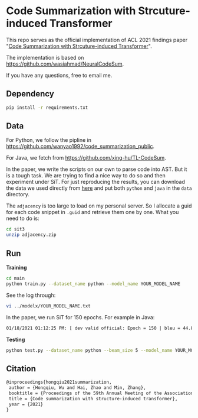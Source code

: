 # Code Summarization with Strcuture-induced Transformer

This repo serves as the official implementation of ACL 2021 findings paper "[Code Summarization with Strcuture-induced Transformer](https://arxiv.org/pdf/2012.14710.pdf)".

The implementation is based on https://github.com/wasiahmad/NeuralCodeSum.

If you have any questions, free to email me.

## Dependency

```bash
pip install -r requirements.txt
```



## Data

For Python, we follow the pipline in https://github.com/wanyao1992/code_summarization_public.

For Java, we fetch from https://github.com/xing-hu/TL-CodeSum.

In the paper, we write the scripts on our own to parse code into AST. But it is a tough task. We are trying to find a nice way to do so and then experiment under SiT. For just reproducing the results, you can download the data we used directly from [here](https://drive.google.com/file/d/1iVR0WsEs3v9NLKEjBmQnaLuqccK2pyl5/view?usp=sharing) and put both `python` and `java` in the `data` directory.

The `adjacency` is too large to load on my personal server. So I allocate a guid for each code snippet in `.guid` and retrieve them one by one. What you need to do is:

```bash
cd sit3
unzip adjacency.zip
```



## Run

**Training**

```bash
cd main
python train.py --dataset_name python --model_name YOUR_MODEL_NAME
```

See the log through:

```bash
vi ../modelx/YOUR_MODEL_NAME.txt
```

In the paper, we run SiT for 150 epochs. For example in Java:

```txt
01/18/2021 01:12:25 PM: [ dev valid official: Epoch = 150 | bleu = 44.89 | rouge_l = 55.25 | Precision = 61.14 | Recall = 57.81 | F1 = 56.95 | examples = 8714 | valid time = 58.93 (s) ]
```



**Testing**

```bash
python test.py --dataset_name python --beam_size 5 --model_name YOUR_MODEL_NAME
```



## Citation

```latex
@inproceedings{hongqiu2021summarization,
 author = {Hongqiu, Wu and Hai, Zhao and Min, Zhang},
 booktitle = {Proceedings of the 59th Annual Meeting of the Association for Computational Linguistics (ACL)},
 title = {Code summarization with structure-induced transformer},
 year = {2021}
}
```

